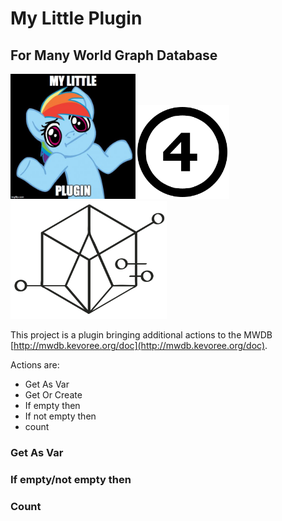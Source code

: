 # My Little Plugin

## For Many World Graph Database 

<img src="doc/logo.jpg" width="200px" /><img src="doc/4.png" width="150px"/><img src="doc/logo.png" width="250px" />

This project is a plugin bringing additional actions to the MWDB [http://mwdb.kevoree.org/doc](http://mwdb.kevoree.org/doc).

Actions are: 

* Get As Var
* Get Or Create
* If empty then
* If not empty then
* count
    

### Get As Var


### If empty/not empty then

### Count